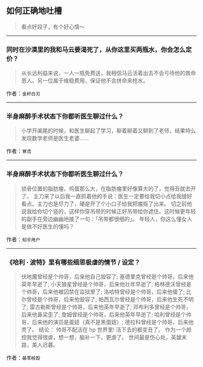 ## 如何正确地吐槽

> 看点好段子，有个好心情～


 
---

### 同时在沙漠里的我和马云要渴死了，从你这里买两瓶水，你会怎么定价？

> 从长远利益来说，一人一瓶免费送，我相信马云活着出去不会亏待他的救命恩人。另一位属于维稳费用，保证他不会拼命来抢水。


作者：`金杯白刃`

---

### 半身麻醉手术状态下你都听医生聊过什么？

> 小学开阑尾的时候，和医生聊起了学习，聊着聊着又聊到了老师，结果特么发现数学老师是医生老婆……


作者：`寒鸢`

---

### 半身麻醉手术状态下你都听医生聊过什么？

> 锁骨位置的脂肪瘤，鸡蛋那么大，在脂肪瘤里好像算大的了，觉得丑就去开了。
> 主刀来了以后我一直抓着他的手说：医生一定要给我切小点给我缝好看点。主刀也是尽力了，硬是开了个小口子给我把瘤抠了出来。
> 切之前他说我给你切个竖的，这样你穿吊带的时候正好吊带给你遮住。这时候更年轻的副手在旁边幽幽地接了一句：「吊带都很细的」。
> 年轻人，你这么懂女人是做不好医生的懂吗？


作者：`知乎用户`

---

### 《哈利 · 波特》里有哪些细思极虐的情节 / 设定？

> 伏地魔曾经是个帅哥，后来他自己毁容了;
> 塞德里克曾经是个帅哥，后来他英年早逝了;
> 小天狼星曾经是个帅哥，后来他壮年早逝了;
> 格林德沃曾经是个帅哥，后来他被囚禁在监狱里了;
> 洛哈特曾经是个帅哥，后来他傻了;
> 比尔曾经是个帅哥，后来他毁容了;
> 帕西瓦尔曾经是个帅哥，后来他生死不明了;
> 雷古勒斯曾经是个帅哥，后来他英年早逝了;
> 邓布利多曾经是个帅哥，后来他鼻梁歪了;
> 詹姆曾经是个帅哥，后来他英年早逝了;
> 哈利曾经是个帅哥，后来他的演员是蛋妞（真不是黑蛋妞）;
> 德拉科曾经是个帅哥，后来他秃了。
> 结论：
> 帅哥不配活在 hp 世界里! 活下去的都变丑了。
> 作为一个颜控我觉得很虐，想一想，脑补一下，更虐了。
> 世间最是伤心处，英雄末路，美人迟暮。


作者：`最零般殴`
